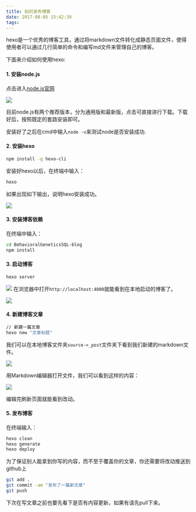 ```yaml
---
title: 如何发布博客
date: 2017-08-05 15:42:39
tags:
---
```

hexo是一个优秀的博客工具，通过将markdown文件转化成静态页面文件，使得使用者可以通过几行简单的命令和编写md文件来管理自己的博客。

下面来介绍如何使用hexo:

#### 1. **安装node.js**

点击进入[node.js官网](https://nodejs.org/en/)

![](https://fs.andylistudio.com/blog/post001/post-1-01.png/default)

目前node.js有两个推荐版本，分为通用版和最新版，点击可直接进行下载。下载好后，按照既定的套路安装即可。

安装好了之后在cmd中输入`node -v`来测试node是否安装成功.

#### 2. **安装hexo**
```bash
npm install -g hexo-cli
```
安装好hexo以后，在终端中输入：
```bash
hexo
```
如果出现如下输出，说明hexo安装成功。

![](https://fs.andylistudio.com/blog/post001/post-1-02.png/default)

#### 3. **安装博客依赖**

在终端中输入：
```bash
cd BehavioralGeneticsSQL-blog
npm install
```
#### 3. **启动博客**
```bash
hexo server
```
![](https://fs.andylistudio.com/blog/post001/post-1-05.png/default)
在浏览器中打开`http://localhost:4000`就能看到在本地启动的博客了。

![](https://fs.andylistudio.com/blog/post001/post-1-06.png/default)

#### 4. **新建博客文章**
```bash
// 新建一篇文章
hexo new "文章标题"
```
我们可以在本地博客文件夹`source->_post`文件夹下看到我们新建的markdown文件。

![](https://fs.andylistudio.com/blog/post001/post-1-03.png/default)

用Markdown编辑器打开文件，我们可以看到这样的内容：

![](https://fs.andylistudio.com/blog/post001/post-1-04.png/default)

编辑完刷新页面就能看到改动。

#### 5. **发布博客**

在终端输入：
```bash
hexo clean
hexo generate
hexo deploy
```
为了保证别人能拿到你写的内容，而不至于覆盖你的文章，你还需要将改动推送到github上
```bash
git add .
git commit -am "发布了一篇新文章"
git push
```
下次在写文章之前也要先看下是否有内容更新，如果有请先pull下来。


